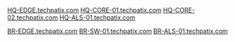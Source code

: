 [HQ-EDGE.techpatix.com]()
[HQ-CORE-01.techpatix.com]()
[HQ-CORE-02.techpatix.com]()
[HQ-ALS-01.techpatix.com]()

[BR-EDGE.techpatix.com]()
[BR-SW-01.techpatix.com]()
[BR-ALS-01.techpatix.com]()
